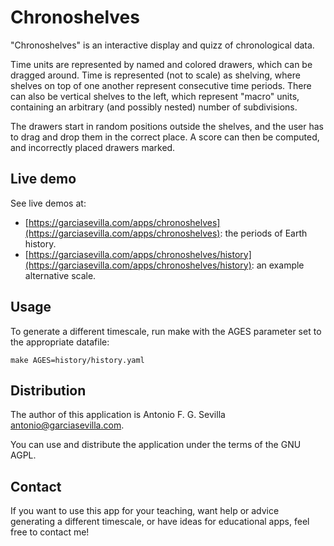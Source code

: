 Chronoshelves
=============
"Chronoshelves" is an interactive display and quizz of chronological data.

Time units are represented by named and colored drawers, which can be dragged
around. Time is represented (not to scale) as shelving, where shelves on top of
one another represent consecutive time periods. There can also be vertical
shelves to the left, which represent "macro" units, containing an arbitrary (and
possibly nested) number of subdivisions.

The drawers start in random positions outside the shelves, and the user has to
drag and drop them in the correct place. A score can then be computed, and
incorrectly placed drawers marked.

Live demo
---------
See live demos at:
- [https://garciasevilla.com/apps/chronoshelves](https://garciasevilla.com/apps/chronoshelves): the periods of Earth history.
- [https://garciasevilla.com/apps/chronoshelves/history](https://garciasevilla.com/apps/chronoshelves/history): an example alternative scale.

Usage
-----
To generate a different timescale, run make with the AGES parameter set to the
appropriate datafile:

    make AGES=history/history.yaml

Distribution
------------
The author of this application is Antonio F. G. Sevilla <antonio@garciasevilla.com>.

You can use and distribute the application under the terms of the GNU AGPL.

Contact
-------
If you want to use this app for your teaching, want help or advice generating a
different timescale, or have ideas for educational apps, feel free to contact me!

